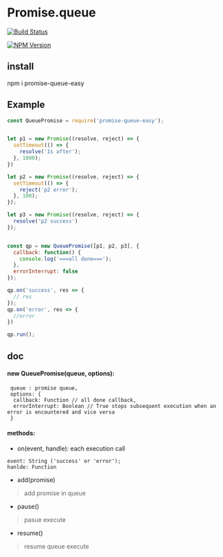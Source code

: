 # Promise.queue

[![Build Status](https://travis-ci.org/kokokele/promise.queue.svg?branch=master)](https://travis-ci.org/kokokele/promise.queue.svg?branch=master)

[![NPM Version](https://img.shields.io/npm/v/promise-queue-easy.svg?style=flat)](https://img.shields.io/npm/v/promise-queue-easy.svg?style=flat)

## install
npm i promise-queue-easy


## Example

```js
const QueuePromise = require('promise-queue-easy');


let p1 = new Promise((resolve, reject) => {
  setTimeout(() => {
    resolve('1s after');
  }, 1000);
})

let p2 = new Promise((resolve, reject) => {
  setTimeout(() => {
    reject('p2 error');
  }, 100);
});

let p3 = new Promise((resolve, reject) => {
  resolve('p2 success')
});


const qp = new QueuePromise([p1, p2, p3], {
  callback: function() {
    console.log('===all done===');
  },
  errorInterrupt: false
});

qp.on('success', res => {
  // res
});
qp.on('error', res => {
  //error
})

qp.run();
```

## doc

####  new QueuePromise(queue, options):
```
 queue : promise queue,
 options: {
  callback: Function // all done callback,
  errorInterrupt: Boolean // True stops subsequent execution when an error is encountered and vice versa
 }
```

#### methods:

- on(event, handle): each execution call

```
event: String ('success' or 'error');
hanlde: Function
```

- add(promise) 
> add promise in queue

- pause()
> pasue execute

- resume()
> resume queue execute





